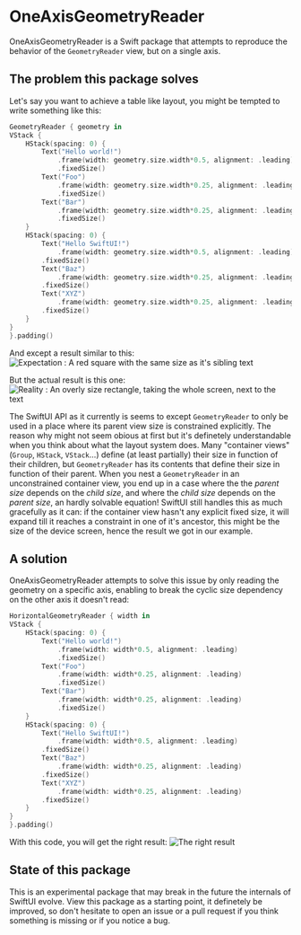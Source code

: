 # OneAxisGeometryReader

OneAxisGeometryReader is a Swift package that attempts to reproduce the behavior of the `GeometryReader` view, but on a single axis.

## The problem this package solves
Let's say you want to achieve a table like layout, you might be tempted to write something like this:
```swift
GeometryReader { geometry in
VStack {
    HStack(spacing: 0) {
        Text("Hello world!")
            .frame(width: geometry.size.width*0.5, alignment: .leading)
            .fixedSize()
        Text("Foo")
            .frame(width: geometry.size.width*0.25, alignment: .leading)
            .fixedSize()
        Text("Bar")
            .frame(width: geometry.size.width*0.25, alignment: .leading)
            .fixedSize()
    }
    HStack(spacing: 0) {
        Text("Hello SwiftUI!")
            .frame(width: geometry.size.width*0.5, alignment: .leading)
        .fixedSize()
        Text("Baz")
            .frame(width: geometry.size.width*0.25, alignment: .leading)
        .fixedSize()
        Text("XYZ")
            .frame(width: geometry.size.width*0.25, alignment: .leading)
        .fixedSize()
    }                
}
}.padding()
```

And except a result similar to this:
![Expectation : A red square with the same size as it's sibling text](https://raw.githubusercontent.com/adtrevor/OneAxisGeometryReader/master/readme_ressources/expectation.png)

But the actual result is this one:
![Reality : An overly size rectangle, taking the whole screen, next to the text](https://raw.githubusercontent.com/adtrevor/OneAxisGeometryReader/master/readme_ressources/reality.png)

The SwiftUI API as it currently is seems to except `GeometryReader` to only be used in a place where its parent view size is constrained explicitly.
The reason why might not seem obious at first but it's definetely understandable when you think about what the layout system does. Many "container views" (`Group`, `HStack`, `VStack`...) define (at least partially) their size  in function of their children, but `GeometryReader` has its contents that define their size in function of their parent. When you nest a `GeometryReader` in an unconstrained container view, you end up in a case where the the *parent size* depends on the *child size*, and where the *child size* depends on the *parent size*, an hardly solvable equation!
SwiftUI still handles this as much gracefully as it can: if the container view hasn't any explicit fixed size, it will expand till it reaches a constraint in one of it's ancestor, this might be the size of the device screen, hence the result we got in our example.

## A solution
OneAxisGeometryReader attempts to solve this issue by only reading the geometry on a specific axis, enabling to break the cyclic size dependency on the other axis it doesn't read:
```swift
HorizontalGeometryReader { width in
VStack {
    HStack(spacing: 0) {
        Text("Hello world!")
            .frame(width: width*0.5, alignment: .leading)
            .fixedSize()
        Text("Foo")
            .frame(width: width*0.25, alignment: .leading)
            .fixedSize()
        Text("Bar")
            .frame(width: width*0.25, alignment: .leading)
            .fixedSize()
    }
    HStack(spacing: 0) {
        Text("Hello SwiftUI!")
            .frame(width: width*0.5, alignment: .leading)
        .fixedSize()
        Text("Baz")
            .frame(width: width*0.25, alignment: .leading)
        .fixedSize()
        Text("XYZ")
            .frame(width: width*0.25, alignment: .leading)
        .fixedSize()
    }                
}
}.padding()
```
With this code, you will get the right result:
![The right result](https://raw.githubusercontent.com/adtrevor/OneAxisGeometryReader/master/readme_ressources/reality.png)


## State of this package
This is an experimental package that may break in the future the internals of SwiftUI evolve.
View this package as a starting point, it definetely be improved, so don't hesitate to open an issue or a pull request if you think something is missing or if you notice a bug.
